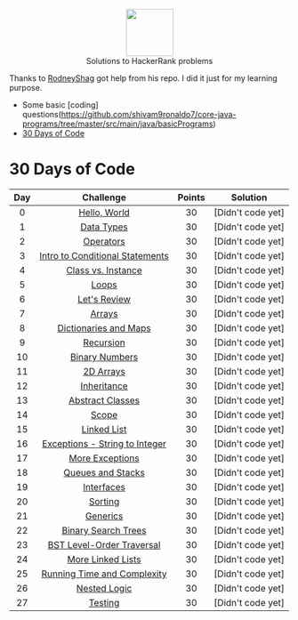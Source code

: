 <p align="center">
    <a href="https://www.hackerrank.com/RodneyShag">
        <img height=85 src="https://d3keuzeb2crhkn.cloudfront.net/hackerrank/assets/styleguide/logo_wordmark-f5c5eb61ab0a154c3ed9eda24d0b9e31.svg">
    </a>
    <br>Solutions to HackerRank problems
</p>

Thanks to [RodneyShag](https://github.com/RodneyShag/HackerRank_solutions) got help from his repo. I did it just for my learning purpose.

* Some basic [coding] questions(https://github.com/shivam9ronaldo7/core-java-programs/tree/master/src/main/java/basicPrograms)
* [30 Days of Code](https://www.hackerrank.com/domains/tutorials/30-days-of-code)

# 30 Days of Code

| Day |                                                Challenge                                                | Points |     Solution     |
|:---:|:-------------------------------------------------------------------------------------------------------:|:------:|:----------------:|
|  0  | [Hello, World](https://www.hackerrank.com/challenges/30-hello-world)                                    |   30   | [Didn't code yet]|
|  1  | [Data Types](https://www.hackerrank.com/challenges/30-data-types)                                       |   30   | [Didn't code yet]|
|  2  | [Operators](https://www.hackerrank.com/challenges/30-operators)                                         |   30   | [Didn't code yet]|
|  3  | [Intro to Conditional Statements](https://www.hackerrank.com/challenges/30-conditional-statements)      |   30   | [Didn't code yet]|
|  4  | [Class vs. Instance](https://www.hackerrank.com/challenges/30-class-vs-instance)                        |   30   | [Didn't code yet]|
|  5  | [Loops](https://www.hackerrank.com/challenges/30-loops)                                                 |   30   | [Didn't code yet]|
|  6  | [Let's Review](https://www.hackerrank.com/challenges/30-review-loop)                                    |   30   | [Didn't code yet]|
|  7  | [Arrays](https://www.hackerrank.com/challenges/30-arrays)                                               |   30   | [Didn't code yet]|
|  8  | [Dictionaries and Maps](https://www.hackerrank.com/challenges/30-dictionaries-and-maps)                 |   30   | [Didn't code yet]|
|  9  | [Recursion](https://www.hackerrank.com/challenges/30-recursion)                                         |   30   | [Didn't code yet]|
|  10 | [Binary Numbers](https://www.hackerrank.com/challenges/30-binary-numbers)                               |   30   | [Didn't code yet]|
|  11 | [2D Arrays](https://www.hackerrank.com/challenges/30-2d-arrays)                                         |   30   | [Didn't code yet]|
|  12 | [Inheritance](https://www.hackerrank.com/challenges/30-inheritance)                                     |   30   | [Didn't code yet]|
|  13 | [Abstract Classes](https://www.hackerrank.com/challenges/30-abstract-classes)                           |   30   | [Didn't code yet]|
|  14 | [Scope](https://www.hackerrank.com/challenges/30-scope)                                                 |   30   | [Didn't code yet]|
|  15 | [Linked List](https://www.hackerrank.com/challenges/30-linked-list)                                     |   30   | [Didn't code yet]|
|  16 | [Exceptions - String to Integer](https://www.hackerrank.com/challenges/30-exceptions-string-to-integer) |   30   | [Didn't code yet]|
|  17 | [More Exceptions](https://www.hackerrank.com/challenges/30-more-exceptions)                             |   30   | [Didn't code yet]|
|  18 | [Queues and Stacks](https://www.hackerrank.com/challenges/30-queues-stacks)                             |   30   | [Didn't code yet]|
|  19 | [Interfaces](https://www.hackerrank.com/challenges/30-interfaces)                                       |   30   | [Didn't code yet]|
|  20 | [Sorting](https://www.hackerrank.com/challenges/30-sorting)                                             |   30   | [Didn't code yet]|
|  21 | [Generics](https://www.hackerrank.com/challenges/30-generics)                                           |   30   | [Didn't code yet]|
|  22 | [Binary Search Trees](https://www.hackerrank.com/challenges/30-binary-search-trees)                     |   30   | [Didn't code yet]|
|  23 | [BST Level-Order Traversal](https://www.hackerrank.com/challenges/30-binary-trees)                      |   30   | [Didn't code yet]|
|  24 | [More Linked Lists](https://www.hackerrank.com/challenges/30-linked-list-deletion)                      |   30   | [Didn't code yet]|
|  25 | [Running Time and Complexity](https://www.hackerrank.com/challenges/30-running-time-and-complexity)     |   30   | [Didn't code yet]|
|  26 | [Nested Logic](https://www.hackerrank.com/challenges/30-nested-logic)                                   |   30   | [Didn't code yet]|
|  27 | [Testing](https://www.hackerrank.com/challenges/30-testing)                                             |   30   | [Didn't code yet]|
